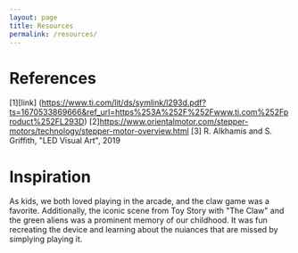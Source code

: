 ```yaml
---
layout: page
title: Resources
permalink: /resources/
---
```


# References
[1][link] (https://www.ti.com/lit/ds/symlink/l293d.pdf?ts=1670533869666&ref_url=https%253A%252F%252Fwww.ti.com%252Fproduct%252FL293D)
[2]https://www.orientalmotor.com/stepper-motors/technology/stepper-motor-overview.html
[3] R. Alkhamis and S. Griffith, "LED Visual Art", 2019


# Inspiration
As kids, we both loved playing in the arcade, and the claw game was a favorite. Additionally, the iconic scene from Toy Story with "The Claw" and the green aliens was a prominent memory of our childhood.  It was fun recreating the device and learning about the nuiances that are missed by simplying playing it.
